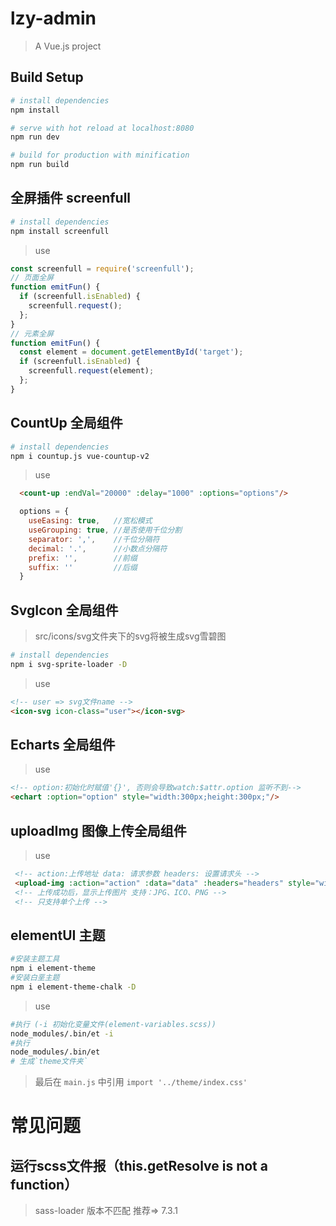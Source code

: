 # lzy-admin

> A Vue.js project

## Build Setup

``` bash
# install dependencies
npm install

# serve with hot reload at localhost:8080
npm run dev

# build for production with minification
npm run build
```
## 全屏插件 screenfull
  ``` bash
  # install dependencies
  npm install screenfull
  ```
  > use
  ``` javascript
  const screenfull = require('screenfull');
  // 页面全屏 
  function emitFun() {
    if (screenfull.isEnabled) {
      screenfull.request();
    };
  }
  // 元素全屏
  function emitFun() {
    const element = document.getElementById('target');
    if (screenfull.isEnabled) {
      screenfull.request(element);
    };
  }
  ```

## CountUp 全局组件
  ``` bash
  # install dependencies
  npm i countup.js vue-countup-v2
  ```
  > use
  ``` html
    <count-up :endVal="20000" :delay="1000" :options="options"/>
  ```
  ``` javascript
    options = {
      useEasing: true,   //宽松模式
      useGrouping: true, //是否使用千位分割
      separator: ',',    //千位分隔符
      decimal: '.',      //小数点分隔符
      prefix: '',        //前缀
      suffix: ''         //后缀
    }
  ```
## SvgIcon 全局组件
  > src/icons/svg文件夹下的svg将被生成svg雪碧图
  ``` bash
  # install dependencies
  npm i svg-sprite-loader -D 
  ```
  > use
  ``` html
  <!-- user => svg文件name -->
  <icon-svg icon-class="user"></icon-svg>
  ```
## Echarts 全局组件
  > use
  ``` html
  <!-- option:初始化时赋值'{}', 否则会导致watch:$attr.option 监听不到-->
  <echart :option="option" style="width:300px;height:300px;"/>
  ```

## uploadImg 图像上传全局组件
 > use
 ``` html
  <!-- action:上传地址 data: 请求参数 headers: 设置请求头 -->
  <upload-img :action="action" :data="data" :headers="headers" style="width:50px;height:50px;"/>
  <!-- 上传成功后，显示上传图片 支持：JPG、ICO、PNG -->
  <!-- 只支持单个上传 -->
 ```
## elementUI 主题
  ``` bash
  #安装主题工具
  npm i element-theme
  #安装白垩主题
  npm i element-theme-chalk -D
  ```
  > use
  ``` bash
  #执行 (-i 初始化变量文件(element-variables.scss))
  node_modules/.bin/et -i 
  #执行 
  node_modules/.bin/et
  # 生成`theme文件夹`
  ```
  > 最后在 `main.js` 中引用 `import '../theme/index.css'`





  # 常见问题
  ## 运行scss文件报（this.getResolve is not a function）
  > sass-loader 版本不匹配 推荐=> 7.3.1